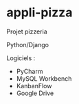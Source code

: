 # appli-pizza
Projet pizzeria

Python/Django

Logiciels :
  - PyCharm
  - MySQL Workbench
  - KanbanFlow
  - Google Drive
